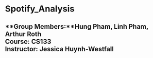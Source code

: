 # Spotify_Analysis

**Group Members:**Hung Pham, Linh Pham, Arthur Roth  
**Course:** CS133  
**Instructor:** Jessica Huynh-Westfall
---

